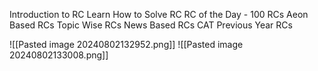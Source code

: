 Introduction to RC
Learn How to Solve RC
RC of the Day - 100 RCs
Aeon Based RCs
Topic Wise RCs
News Based RCs
CAT Previous Year RCs

![[Pasted image 20240802132952.png]]
![[Pasted image 20240802133008.png]]